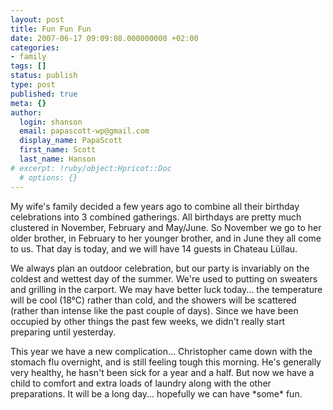 ```yaml
---
layout: post
title: Fun Fun Fun
date: 2007-06-17 09:09:08.000000000 +02:00
categories:
- family
tags: []
status: publish
type: post
published: true
meta: {}
author:
  login: shanson
  email: papascott-wp@gmail.com
  display_name: PapaScott
  first_name: Scott
  last_name: Hanson
# excerpt: !ruby/object:Hpricot::Doc
  # options: {}
---
```

<p>My wife's family decided a few years ago to combine all their birthday celebrations into 3 combined gatherings. All birthdays are pretty much clustered in November, February and May/June. So November we go to her older brother, in February to her younger brother, and in June they all come to us. That day is today, and we will have 14 guests in Chateau Lüllau.</p>
<p>We always plan an outdoor celebration, but our party is invariably on the coldest and wettest day of the summer. We're used to putting on sweaters and grilling in the carport. We may have better luck today... the temperature will be cool (18°C) rather than cold, and the showers will be scattered (rather than intense like the past couple of days). Since we have been occupied by other things the past few weeks, we didn't really start preparing until yesterday. </p>
<p>This year we have a new complication... Christopher came down with the stomach flu overnight, and is still feeling tough this morning. He's generally very healthy, he hasn't been sick for a year and a half. But now we have a child to comfort and extra loads of laundry along with the other preparations. It will be a long day... hopefully we can have *some* fun.</p>
